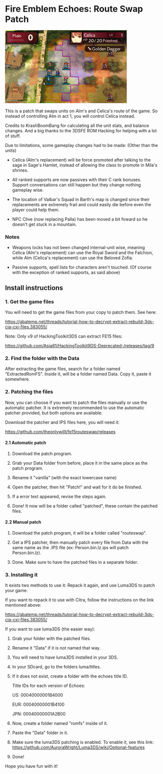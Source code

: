 # Fire Emblem Echoes: Route Swap Patch

![screenshot](screenshot.bmp)

This is a patch that swaps units on Alm's and Celica's route of the game. So instead of controlling Alm in act 1, you will control Celica instead.

Credits to KrashBoomBang for calculating all the unit stats, and balance changes. And a big thanks to the 3DSFE ROM Hacking for helping with a lot of stuff.

Due to limitations, some gameplay changes had to be made: (Other than the units)

- Celica (Alm's replacement) will be force promoted after talking to the sage in Sage's Hamlet, instead of allowing the class to promote in Mila's shrines.

- All ranked supports are now passives with their C rank bonuses. Support conversations can still happen but they change nothing gameplay wise.

- The location of Valbar's Squad in Barth's map is changed since their replacements are extremely frail and could easily die before even the player could help them.

- NPC Clive (now replacing Palla) has been moved a bit foward so he doesn't get stuck in a mountain.

### Notes

- Weapons locks has not been changed internal-unit wise, meaning Celica (Alm's replacement) can use the Royal Sword and the Falchion, while Alm (Celica's replacement) can use the Beloved Zofia.

- Passive supports, spell lists for characters aren't touched. (Of course with the exception of ranked supports, as said above)

## Install instructions

### 1. Get the game files

You will need to get the game files from your copy to patch them. See here:

https://gbatemp.net/threads/tutorial-how-to-decrypt-extract-rebuild-3ds-cia-cxi-files.383055/

Note: Only v9 of HackingToolkit3DS can extract FE15 files:

https://github.com/Asia81/HackingToolkit9DS-Deprecated-/releases/tag/9

### 2. Find the folder with the Data

After extracting the game files, search for a folder named "ExtractedRomFS". Inside it, will be a folder named Data. Copy it, paste it somewhere.

### 2. Patching the files

Now, you can choose if you want to patch the files manually or use the automatic patcher. It is extremely recommended to use the automatic patcher provided, but both options are available.

Download the patcher and IPS files here, you will need it:

https://github.com/theonlywilll/fe15routeswap/releases

#### 2.1 Automatic patch

1. Download the patch program.

2. Grab your Data folder from before, place it in the same place as the patch program.

3. Rename it "vanilla" (with the exact lowercase name)

4. Open the patcher, then hit "Patch!" and wait for it do be finished.

5. If a error text appeared, revise the steps again.

6. Done! It now will be a folder called "patched", these contain the patched files.

#### 2.2 Manual patch

1. Download the patch program, it will be a folder called "routeswap".

2. Get a IPS patcher, then manually patch every file from Data with the same name as the .IPS file (ex: Person.bin.lz.ips will patch Person.bin.lz).

3. Done. Make sure to have the patched files in a separate folder.

### 3. Installing it

It exists two methods to use it: Repack it again, and use Luma3DS to patch your game.

If you want to repack it to use with Citra, follow the instructions on the link mentioned above:

https://gbatemp.net/threads/tutorial-how-to-decrypt-extract-rebuild-3ds-cia-cxi-files.383055/

If you want to use luma3DS (the easier way):

1. Grab your folder with the patched files.

2. Rename it "Data" if it is not named that way.

3. You will need to have luma3DS installed in your 3DS.

4. In your SDcard, go to the folders luma/titles.

5. If it does not exist, create a folder with the echoes title ID.

	Title IDs for each version of Echoes:

	US: 00040000001B4000

	EUR: 00040000001B4100

	JPN: 00040000001A2B00

5. Now, create a folder named "romfs" inside of it.

6. Paste the "Data" folder in it.

7. Make sure the luma3DS patching is enabled. To enable it, see this link: https://github.com/AuroraWright/Luma3DS/wiki/Optional-features

8. Done!

Hope you have fun with it!